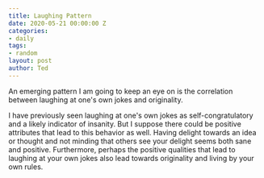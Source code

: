 ```yaml
---
title: Laughing Pattern
date: 2020-05-21 00:00:00 Z
categories:
- daily
tags:
- random
layout: post
author: Ted
---
```


An emerging pattern I am going to keep an eye on is the correlation between laughing at one's own jokes and originality.

I have previously seen laughing at one's own jokes as self-congratulatory and a likely indicator of insanity. But I suppose there could be positive attributes that lead to this behavior as well. Having delight towards an idea or thought and not minding that others see your delight seems both sane and positive. Furthermore, perhaps the positive qualities that lead to laughing at your own jokes also lead towards originality and living by your own rules. 
